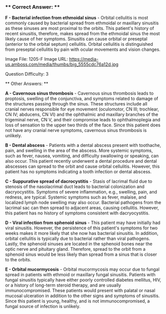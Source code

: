 ### ** Correct Answer: **

**F - Bacterial infection from ethmoidal sinus** - Orbital cellulitis is most commonly caused by bacterial spread from ethmoidal or maxillary sinusitis as these sinuses are most proximal to the orbits. This patient's history of recent sinusitis, therefore, makes spread from the ethmoidal sinus the most likely cause of her symptoms. Sinusitis can cause orbital or preseptal (anterior to the orbital septum) cellulitis. Orbital cellulitis is distinguished from preseptal cellulitis by pain with ocular movements and vision changes.

Image File: 1205-F
Image URL: https://media-us.amboss.com/media/thumbs/big_5555cdc76a12d.jpg

Question Difficulty: 3

** Other Answers: **

**A - Cavernous sinus thrombosis** - Cavernous sinus thrombosis leads to proptosis, swelling of the conjunctiva, and symptoms related to damage of the structures passing through the sinus. These structures include all cranial nerves responsible for eye movement (oculomotor, CN III; trochlear, CN IV; abducens, CN VI) and the ophthalmic and maxillary branches of the trigeminal nerve, CN V, and their compromise leads to ophthalmoplegia and loss of sensation to the upper two thirds of the face. Since this patient does not have any cranial nerve symptoms, cavernous sinus thrombosis is unlikely.

**B - Dental abscess** - Patients with a dental abscess present with toothache, pain, and swelling in the area of the abscess. More systemic symptoms, such as fever, nausea, vomiting, and difficulty swallowing or speaking, can also occur. This patient recently underwent a dental procedure and dental abscesses can spread to the orbit and cause orbital cellulitis. However, this patient has no symptoms indicating a tooth infection or dental abscess.

**C - Suppurative spread of dacrocystitis** - Stasis of lacrimal fluid due to stenosis of the nasolacrimal duct leads to bacterial colonization and dacryocystitis. Symptoms of severe inflammation, e.g., swelling, pain, and redness, are typical. Systemic symptoms such as fever, malaise, and localized lymph node swelling may also occur. Bacterial pathogens from the lacrimal sac can then spread to adjacent areas, causing cellulitis. However, this patient has no history of symptoms consistent with dacryocystitis.

**D - Viral infection from sphenoid sinus** - This patient may have initially had viral sinusitis. However, the persistence of this patient's symptoms for two weeks makes it more likely that she now has bacterial sinusitis. In addition, orbital cellulitis is typically due to bacterial rather than viral pathogens. Lastly, the sphenoid sinuses are located in the sphenoid bones near the optic nerve and pituitary gland. Therefore, spread to the orbit from a sphenoid sinus would be less likely than spread from a sinus that is closer to the orbits.

**E - Orbital mucormycosis** - Orbital mucormycosis may occur due to fungal spread in patients with ethmoid or maxillary fungal sinusitis. Patients with fungal sinusitis typically have either poorly controlled diabetes mellitus, HIV, or a history of long-term steroid therapy, and are usually immunocompromised. These patients would present with palatal or nasal mucosal ulceration in addition to the other signs and symptoms of sinusitis. Since this patient is young, healthy, and is not immunocompromised, a fungal source of infection is unlikely.


